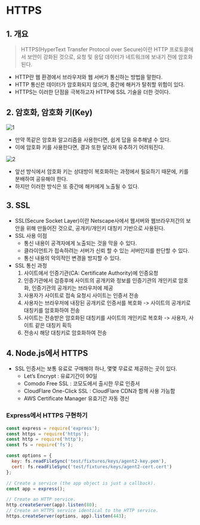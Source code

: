 # HTTPS

## 1. 개요

> HTTPS(HyperText Transfer Protocol over Secure)이란 HTTP 프로토콜에서 보안이 강화된 것으로, 요청 및 응답 데이터가 네트워크에 보내기 전에 암호화된다.

- HTTP란 웹 환경에서 브라우저와 웹 서버가 통신하는 방법을 말한다.
- HTTP 통신은 데이터가 암호화되지 않으며, 중간에 해커가 탈취할 위험이 있다.
- HTTPS는 이러한 단점을 극복하고자 HTTP에 SSL 기술을 더한 것이다.

## 2. 암호화, 암호화 키(Key)

![1](https://user-images.githubusercontent.com/38815618/115750613-4d957700-a3d3-11eb-8a5e-f5a8613e6b61.png)

- 만약 똑같은 암호화 알고리즘을 사용한다면, 쉽게 답을 유추해낼 수 있다.
- 이에 암호화 키를 사용한다면, 결과 또한 달라져 유추하기 어려워진다.

![2](https://user-images.githubusercontent.com/38815618/115750621-4ff7d100-a3d3-11eb-826c-542e6114d5fe.png)

- 앞선 방식에서 암호화 키는 상대방이 복호화하는 과정에서 필요하기 때문에, 키를 분배하여 공유해야 한다.
- 하지만 이러한 방식은 또 중간에 해커에게 노출될 수 있다.

## 3. SSL

- SSL(Secure Socket Layer)이란 Netscape사에서 웹서버와 웹브라우저간의 보안을 위해 만들어진 것으로, 공개키/개인키 대칭키 기반으로 사용된다.
- SSL 사용 이점
  - 통신 내용이 공격자에게 노출되는 것을 막을 수 있다.
  - 클라이언트가 접속하려는 서버가 신뢰 할 수 있는 서버인지를 판단할 수 있다.
  - 통신 내용의 악의적인 변경을 방지할 수 있다.
- SSL 통신 과정
  1. 사이트에서 인증기관(CA: Certificate Authority)에 인증요청
  2. 인증기관에서 검증후에 사이트의 공개키와 정보를 인증기관의 개인키로 암호화, 인증기관의 공개키는 브라우저에 제공
  3. 사용자가 사이트로 접속 요청시 사이트는 인증서 전송
  4. 사용자는 브라우저에 내장된 공개키로 인증서를 복호화 -> 사이트의 공개키로 대칭키를 암호화하여 전송
  5. 사이트는 전송받은 암호화된 대칭키를 사이트의 개인키로 복호화 -> 사용자, 사이트 같은 대칭키 획득
  6. 전송시 해당 대칭키로 암호화하여 전송

## 4. Node.js에서 HTTPS

- SSL 인증서는 보통 유료로 구매해야 하나, 몇몇 무료로 제공하는 곳이 있다.
  - Let’s Encrypt : 유료기간이 90일
  - Comodo Free SSL : 코모도에서 출시한 무료 인증서
  - CloudFlare One-Click SSL : CloudFlare CDN과 함께 사용 가능함
  - AWS Certificate Manager 유효기간 자동 갱신

### Express에서 HTTPS 구현하기

```javascript
const express = require('express');
const https = require('https');
const http = require('http');
const fs = require('fs');

const options = {
  key: fs.readFileSync('test/fixtures/keys/agent2-key.pem'),
  cert: fs.readFileSync('test/fixtures/keys/agent2-cert.cert')
};

// Create a service (the app object is just a callback).
const app = express();

// Create an HTTP service.
http.createServer(app).listen(80);
// Create an HTTPS service identical to the HTTP service.
https.createServer(options, app).listen(443);
```
